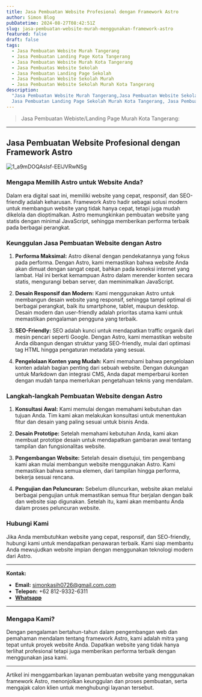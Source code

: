 ```yaml
---
title: Jasa Pembuatan Website Profesional dengan Framework Astro
author: Simon Blog
pubDatetime: 2024-08-27T08:42:51Z
slug: jasa-pembuatan-website-murah-menggunakan-framework-astro
featured: false
draft: false
tags:
  - Jasa Pembuatan Website Murah Tangerang
  - Jasa Pembuatan Landing Page Kota Tangerang
  - Jasa Pembuatan Website Murah Kota Tangerang
  - Jasa Pembuatas Website Sekolah 
  - Jasa Pembuatan Landing Page Sekolah
  - Jasa Pembuatan Website Sekolah Murah
  - Jasa Pembuatan Website Sekolah Murah Kota Tangerang
description:
  "Jasa Pembuatan Website Murah Tangerang,Jasa Pembuatan Website Sekolah Murah Tangerang,.
  Jasa Pembuatan Landing Page Sekolah Murah Kota Tangerang, Jasa Pembuatan Landing Page Murah Tangerang."
---
```


>Jasa Pembuatan Webiste/Landing Page Murah Kota Tangerang:

---

## Jasa Pembuatan Website Profesional dengan Framework Astro

![1_a9mDOQAsIsf-EElJVRwNSg](https://github.com/user-attachments/assets/c5a8a545-0f79-4a87-a8ff-189f23b35a9c)


### Mengapa Memilih Astro untuk Website Anda?

Dalam era digital saat ini, memiliki website yang cepat, responsif, dan SEO-friendly adalah keharusan. Framework Astro hadir sebagai solusi modern untuk membangun website yang tidak hanya cepat, tetapi juga mudah dikelola dan dioptimalkan. Astro memungkinkan pembuatan website yang statis dengan minimal JavaScript, sehingga memberikan performa terbaik pada berbagai perangkat.

### Keunggulan Jasa Pembuatan Website dengan Astro

1. **Performa Maksimal:**
   Astro dikenal dengan pendekatannya yang fokus pada performa. Dengan Astro, kami memastikan bahwa website Anda akan dimuat dengan sangat cepat, bahkan pada koneksi internet yang lambat. Hal ini berkat kemampuan Astro dalam merender konten secara statis, mengurangi beban server, dan meminimalkan JavaScript.

2. **Desain Responsif dan Modern:**
   Kami menggunakan Astro untuk membangun desain website yang responsif, sehingga tampil optimal di berbagai perangkat, baik itu smartphone, tablet, maupun desktop. Desain modern dan user-friendly adalah prioritas utama kami untuk memastikan pengalaman pengguna yang terbaik.

3. **SEO-Friendly:**
   SEO adalah kunci untuk mendapatkan traffic organik dari mesin pencari seperti Google. Dengan Astro, kami memastikan website Anda dibangun dengan struktur yang SEO-friendly, mulai dari optimasi tag HTML hingga pengaturan metadata yang sesuai.

4. **Pengelolaan Konten yang Mudah:**
   Kami memahami bahwa pengelolaan konten adalah bagian penting dari sebuah website. Dengan dukungan untuk Markdown dan integrasi CMS, Anda dapat memperbarui konten dengan mudah tanpa memerlukan pengetahuan teknis yang mendalam.

### Langkah-langkah Pembuatan Website dengan Astro

1. **Konsultasi Awal:**
   Kami memulai dengan memahami kebutuhan dan tujuan Anda. Tim kami akan melakukan konsultasi untuk menentukan fitur dan desain yang paling sesuai untuk bisnis Anda.

2. **Desain Prototipe:**
   Setelah memahami kebutuhan Anda, kami akan membuat prototipe desain untuk mendapatkan gambaran awal tentang tampilan dan fungsionalitas website.

3. **Pengembangan Website:**
   Setelah desain disetujui, tim pengembang kami akan mulai membangun website menggunakan Astro. Kami memastikan bahwa semua elemen, dari tampilan hingga performa, bekerja sesuai rencana.

4. **Pengujian dan Peluncuran:**
   Sebelum diluncurkan, website akan melalui berbagai pengujian untuk memastikan semua fitur berjalan dengan baik dan website siap digunakan. Setelah itu, kami akan membantu Anda dalam proses peluncuran website.

### Hubungi Kami

Jika Anda membutuhkan website yang cepat, responsif, dan SEO-friendly, hubungi kami untuk mendapatkan penawaran terbaik. Kami siap membantu Anda mewujudkan website impian dengan menggunakan teknologi modern dari Astro.

---

**Kontak:**

- **Email:** simonkasih0726@gmail.com.com
- **Telepon:** +62 812-9332-6311
- [**Whatsapp**](https://api.whatsapp.com/send?phone=6281293326311&text=Halo%20Saya%20Ingin%20Bertanya%20Tentang%20Website)
---

### Mengapa Kami?

Dengan pengalaman bertahun-tahun dalam pengembangan web dan pemahaman mendalam tentang framework Astro, kami adalah mitra yang tepat untuk proyek website Anda. Dapatkan website yang tidak hanya terlihat profesional tetapi juga memberikan performa terbaik dengan menggunakan jasa kami.

---

Artikel ini menggambarkan layanan pembuatan website yang menggunakan framework Astro, menonjolkan keunggulan dan proses pembuatan, serta mengajak calon klien untuk menghubungi layanan tersebut.